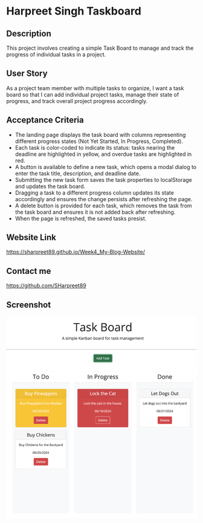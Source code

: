 # Harpreet Singh Taskboard

## Description

This project involves creating a simple Task Board to manage and track the progress of individual tasks in a project.

## User Story

As a project team member with multiple tasks to organize, I want a task board so that I can add individual project tasks, manage their state of progress, and track overall project progress accordingly.

## Acceptance Criteria

- The landing page displays the task board with columns representing different progress states (Not Yet Started, In Progress, Completed).
- Each task is color-coded to indicate its status: tasks nearing the deadline are highlighted in yellow, and overdue tasks are highlighted in red.
- A button is available to define a new task, which opens a modal dialog to enter the task title, description, and deadline date.
- Submitting the new task form saves the task properties to localStorage and updates the task board.
- Dragging a task to a different progress column updates its state accordingly and ensures the change persists after refreshing the page.
- A delete button is provided for each task, which removes the task from the task board and ensures it is not added back after refreshing.
- When the page is refreshed, the saved tasks presist.

## Website Link

https://sharpreet89.github.io/Week4_My-Blog-Website/

## Contact me

https://github.com/SHarpreet89

## Screenshot

![Alt text](./Develop/assets/images/Website%20Image.png)
